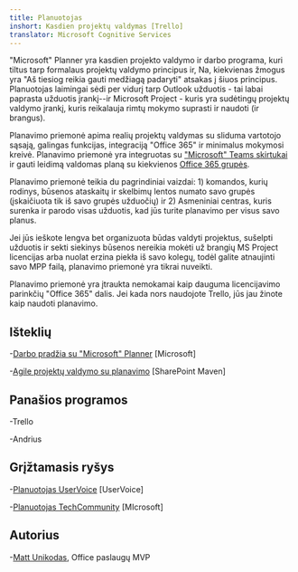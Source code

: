 ```yaml
---
title: Planuotojas
inshort: Kasdien projektų valdymas [Trello]
translator: Microsoft Cognitive Services
---
```



"Microsoft" Planner yra kasdien projekto valdymo ir darbo programa, kuri tiltus tarp formalaus projektų valdymo principus ir, Na, kiekvienas žmogus yra "Aš tiesiog reikia gauti medžiagą padaryti" atsakas į šiuos principus. Planuotojas laimingai sėdi per vidurį tarp Outlook užduotis - tai labai paprasta užduotis įrankį--ir Microsoft Project - kuris yra sudėtingų projektų valdymo įrankį, kuris reikalauja rimtų mokymo suprasti ir naudoti (ir brangus). 

Planavimo priemonė apima realių projektų valdymas su sliduma vartotojo sąsają, galingas funkcijas, integraciją "Office 365" ir minimalus mokymosi kreivė. Planavimo priemonė yra integruotas su ["Microsoft" Teams skirtukai](https://blogs.technet.microsoft.com/skypehybridguy/2017/08/30/microsoft-teams-using-planner-to-stay-organized/) ir gauti leidimą valdomas planą su kiekvienos [Office 365 grupės](http://icsh.pt/O365groups).

Planavimo priemonė teikia du pagrindiniai vaizdai: 1) komandos, kurių rodinys, būsenos ataskaitų ir skelbimų lentos numato savo grupės (įskaičiuota tik iš savo grupės užduočių) ir 2) Asmeniniai centras, kuris surenka ir parodo visas užduotis, kad jūs turite planavimo per visus savo planus.

Jei jūs ieškote lengva bet organizuota būdas valdyti projektus, sušelpti užduotis ir sekti siekinys būsenos nereikia mokėti už brangių MS Project licencijas arba nuolat erzina piekła iš savo kolegų, todėl galite atnaujinti savo MPP failą, planavimo priemonė yra tikrai nuveikti.

Planavimo priemonė yra įtraukta nemokamai kaip dauguma licencijavimo parinkčių "Office 365" dalis. Jei kada nors naudojote Trello, jūs jau žinote kaip naudoti planavimo.

Išteklių
---------

-[Darbo pradžia su "Microsoft" Planner](https://support.office.com/en-us/article/Microsoft-Planner-help-4a9a13c6-3adf-4a60-a6fc-15c0b15e16fc?ui=en-US&rs=en-US&ad=US)
    \[Microsoft\]

-[Agile projektų valdymo su planavimo](https://sharepointmaven.com/how-to-use-microsoft-planner-for-agile-and-scrum-projects/)
    \[SharePoint Maven\]

Panašios programos
--------------------

-Trello

-Andrius

Grįžtamasis ryšys
---------

-[Planuotojas UserVoice](https://planner.uservoice.com/forums/330525-microsoft-planner-feedback-forum)
    \[UserVoice\]

-[Planuotojas TechCommunity](https://techcommunity.microsoft.com/t5/Planner/ct-p/Planner)
    \[MIcrosoft\]

Autorius
---------

-[Matt Unikodas](https://www.linkedin.com/in/thatmattwade/), Office paslaugų MVP


